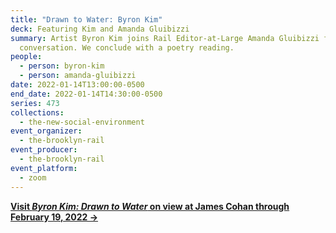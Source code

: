 ```yaml
---
title: "Drawn to Water: Byron Kim"
deck: Featuring Kim and Amanda Gluibizzi
summary: Artist Byron Kim joins Rail Editor-at-Large Amanda Gluibizzi for a
  conversation. We conclude with a poetry reading.
people:
  - person: byron-kim
  - person: amanda-gluibizzi
date: 2022-01-14T13:00:00-0500
end_date: 2022-01-14T14:30:00-0500
series: 473
collections:
  - the-new-social-environment
event_organizer:
  - the-brooklyn-rail
event_producer:
  - the-brooklyn-rail
event_platform:
  - zoom
---
```

**[Visit *Byron Kim: Drawn to Water* on view at James Cohan through February 19, 2022 →](https://www.jamescohan.com/exhibitions/byron-kim5)**